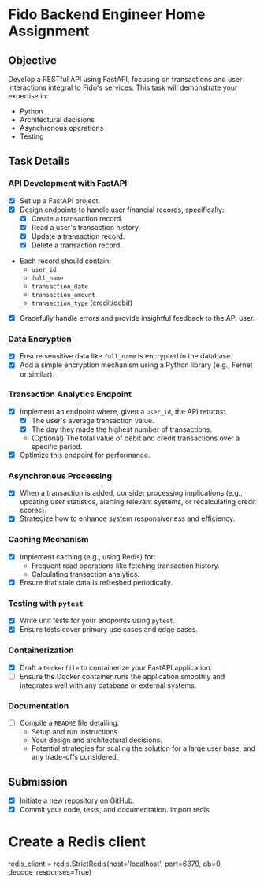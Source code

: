 # Fido Backend Engineer Home Assignment

## Objective
Develop a RESTful API using FastAPI, focusing on transactions and user interactions integral to Fido's services. This task will demonstrate your expertise in:
- Python
- Architectural decisions
- Asynchronous operations
- Testing

## Task Details

### API Development with FastAPI
- [x] Set up a FastAPI project.
- [x] Design endpoints to handle user financial records, specifically:
  - [x] Create a transaction record.
  - [x] Read a user's transaction history.
  - [x] Update a transaction record.
  - [x] Delete a transaction record.
- Each record should contain:
  - `user_id`
  - `full_name`
  - `transaction_date`
  - `transaction_amount`
  - `transaction_type` (credit/debit)
- [x] Gracefully handle errors and provide insightful feedback to the API user.

### Data Encryption
- [x] Ensure sensitive data like `full_name` is encrypted in the database.
- [x] Add a simple encryption mechanism using a Python library (e.g., Fernet or similar).

### Transaction Analytics Endpoint
- [x] Implement an endpoint where, given a `user_id`, the API returns:
  - [x] The user's average transaction value.
  - [x] The day they made the highest number of transactions.
  - (Optional) The total value of debit and credit transactions over a specific period.
- [x] Optimize this endpoint for performance.

### Asynchronous Processing
- [x] When a transaction is added, consider processing implications (e.g., updating user statistics, alerting relevant systems, or recalculating credit scores).
- [x] Strategize how to enhance system responsiveness and efficiency.

### Caching Mechanism
- [x] Implement caching (e.g., using Redis) for:
  - Frequent read operations like fetching transaction history.
  - Calculating transaction analytics.
- [x] Ensure that stale data is refreshed periodically.

### Testing with `pytest`
- [x] Write unit tests for your endpoints using `pytest`.
- [x] Ensure tests cover primary use cases and edge cases.

### Containerization
- [x] Draft a `Dockerfile` to containerize your FastAPI application.
- [ ] Ensure the Docker container runs the application smoothly and integrates well with any database or external systems.

### Documentation
- [ ] Compile a `README` file detailing:
  - Setup and run instructions.
  - Your design and architectural decisions.
  - Potential strategies for scaling the solution for a large user base, and any trade-offs considered.

## Submission
- [x] Initiate a new repository on GitHub.
- [x] Commit your code, tests, and documentation.
import redis

# Create a Redis client
redis_client = redis.StrictRedis(host='localhost', port=6379, db=0, decode_responses=True)